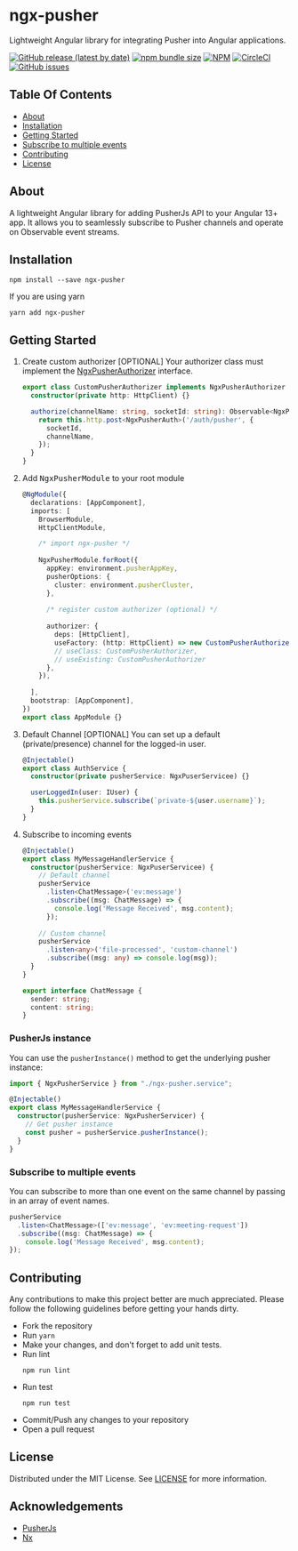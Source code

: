 # ngx-pusher
Lightweight Angular library for integrating Pusher into Angular applications.

[![GitHub release (latest by date)](https://img.shields.io/github/v/release/gulsharan/ngx-pusher)](https://github.com/gulsharan/ngx-pusher/releases)
[![npm bundle size](https://img.shields.io/bundlephobia/minzip/ngx-pusher)](https://bundlephobia.com/package/ngx-pusher)
[![NPM](https://img.shields.io/npm/l/ngx-pusher)](https://github.com/gulsharan/ngx-pusher/blob/main/LICENSE)
[![CircleCI](https://img.shields.io/circleci/build/gh/gulsharan/ngx-pusher?token=b9fff275a3dc37e1c72bba5dc27bb3d99075488e)](https://app.circleci.com/pipelines/github/gulsharan/ngx-pusher)
[![GitHub issues](https://img.shields.io/github/issues/gulsharan/ngx-pusher)](https://github.com/gulsharan/ngx-pusher/issues)

## Table Of Contents

- [About](#about)
- [Installation](#installation)
- [Getting Started](#getting-started)
- [Subscribe to multiple events](#subscribe-to-multiple-events)
- [Contributing](#contributing)
- [License](#license)

## About

A lightweight Angular library for adding PusherJs API to your Angular 13+ app.
It allows you to seamlessly subscribe to Pusher channels and operate on Observable event streams.


## Installation
```
npm install --save ngx-pusher
```
If you are using yarn
```
yarn add ngx-pusher
```

## Getting Started

1. Create custom authorizer [OPTIONAL]
   Your authorizer class must implement the [NgxPusherAuthorizer](https://github.com/gulsharan/ngx-pusher/blob/ba56dd98b50d4ca57a706df995a0b0c4a7e9a2a9/libs/ngx-pusher/src/lib/interface.ts#L10) interface.
    ```typescript
    export class CustomPusherAuthorizer implements NgxPusherAuthorizer {
      constructor(private http: HttpClient) {}
    
      authorize(channelName: string, socketId: string): Observable<NgxPusherAuth> {
        return this.http.post<NgxPusherAuth>('/auth/pusher', {
          socketId,
          channelName,
        });
      }
    }
    ```

2. Add <kbd>NgxPusherModule</kbd> to your root module
    ```typescript
    @NgModule({
      declarations: [AppComponent],
      imports: [
        BrowserModule,
        HttpClientModule,
    
        /* import ngx-pusher */
        
        NgxPusherModule.forRoot({
          appKey: environment.pusherAppKey,
          pusherOptions: {
            cluster: environment.pusherCluster,
          },
          
          /* register custom authorizer (optional) */
          
          authorizer: {
            deps: [HttpClient],
            useFactory: (http: HttpClient) => new CustomPusherAuthorizer(http),
            // useClass: CustomPusherAuthorizer,
            // useExisting: CustomPusherAuthorizer
          },
        }),
        
      ],
      bootstrap: [AppComponent],
    })
    export class AppModule {}
    ```

3. Default Channel [OPTIONAL]
   You can set up a default (private/presence) channel for the logged-in user.
    ```typescript
    @Injectable()
    export class AuthService {
      constructor(private pusherService: NgxPuserServicee) {}
    
      userLoggedIn(user: IUser) {
        this.pusherService.subscribe(`private-${user.username}`);
      }
    }
    
    ```

4. Subscribe to incoming events

    ```typescript
    @Injectable()
    export class MyMessageHandlerService {
      constructor(pusherService: NgxPuserServicee) {
        // Default channel
        pusherService
          .listen<ChatMessage>('ev:message')
          .subscribe((msg: ChatMessage) => {
            console.log('Message Received', msg.content);
          });
        
        // Custom channel
        pusherService
          .listen<any>('file-processed', 'custom-channel')
          .subscribe((msg: any) => console.log(msg));
      }
    }
    
    export interface ChatMessage {
      sender: string;
      content: string;
    }
    
    ```

### PusherJs instance
You can use the `pusherInstance()` method to get the underlying pusher instance:

```typescript
import { NgxPusherService } from "./ngx-pusher.service";

@Injectable()
export class MyMessageHandlerService {
  constructor(pusherService: NgxPusherServicer) {
    // Get pusher instance
    const pusher = pusherService.pusherInstance();
  }
}
```
### Subscribe to multiple events
You can subscribe to more than one event on the same channel by passing in an array of event names.
```typescript
pusherService
  .listen<ChatMessage>(['ev:message', 'ev:meeting-request'])
  .subscribe((msg: ChatMessage) => {
    console.log('Message Received', msg.content);
});
```

## Contributing
Any contributions to make this project better are much appreciated. Please follow the following guidelines
before getting your hands dirty.

- Fork the repository
- Run `yarn`
- Make your changes, and don't forget to add unit tests.
- Run lint
  ```
  npm run lint
  ```
- Run test
  ```
  npm run test
  ```
- Commit/Push any changes to your repository
- Open a pull request

## License
Distributed under the MIT License. See [LICENSE](https://github.com/gulsharan/ngx-pusher/blob/main/LICENSE) for more information.

## Acknowledgements
- [PusherJs](https://www.npmjs.com/package/pusher-js)
- [Nx](https://www.npmjs.com/package/nx)
